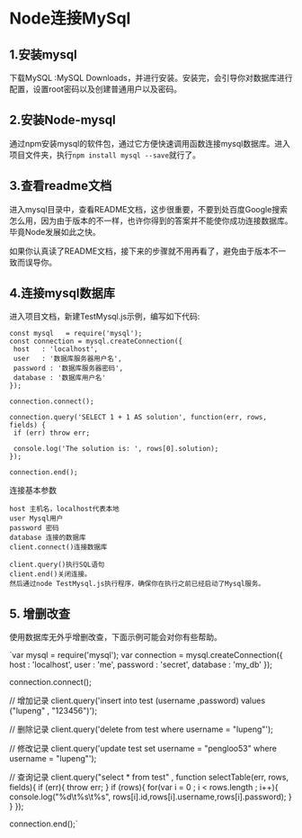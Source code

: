# Node连接MySql

## 1.安装mysql
    
下载MySQL :MySQL Downloads，并进行安装。安装完，会引导你对数据库进行配置，设置root密码以及创建普通用户以及密码。
    
## 2.安装Node-mysql
   
通过npm安装mysql的软件包，通过它方便快速调用函数连接mysql数据库。进入项目文件夹，执行`npm install mysql --save`就行了。

## 3.查看readme文档
     
进入mysql目录中，查看README文档，这步很重要，不要到处百度Google搜索怎么用，因为由于版本的不一样，也许你得到的答案并不能使你成功连接数据库。毕竟Node发展如此之快。
     
如果你认真读了README文档，接下来的步骤就不用再看了，避免由于版本不一致而误导你。

## 4.连接mysql数据库
     
进入项目文档，新建TestMysql.js示例，编写如下代码:

    const mysql   = require('mysql');
    const connection = mysql.createConnection({
     host   : 'localhost',
     user   : '数据库服务器用户名',
     password : '数据库服务器密码',
     database : '数据库用户名'
    });
     
    connection.connect();
     
    connection.query('SELECT 1 + 1 AS solution', function(err, rows, fields) {
     if (err) throw err;
     
     console.log('The solution is: ', rows[0].solution);
    });
  
    connection.end();
 
连接基本参数
 
    host 主机名，localhost代表本地
    user Mysql用户
    password 密码
    database 连接的数据库
    client.connect()连接数据库
    
    client.query()执行SQL语句
    client.end()关闭连接。
    然后通过node TestMysql.js执行程序，确保你在执行之前已经启动了Mysql服务。
   
## 5. 增删改查
   
使用数据库无外乎增删改查，下面示例可能会对你有些帮助。 

`var mysql   = require('mysql');
 var connection = mysql.createConnection({
  host   : 'localhost',
  user   : 'me',
  password : 'secret',
  database : 'my_db'
 });
  
 connection.connect();
  
 // 增加记录
 client.query('insert into test (username ,password) values ("lupeng" , "123456")');
  
 // 删除记录
 client.query('delete from test where username = "lupeng"');
  
 // 修改记录
 client.query('update test set username = "pengloo53" where username = "lupeng"');
  
 // 查询记录
 client.query("select * from test" , function selectTable(err, rows, fields){
  if (err){
   throw err;
  }
  if (rows){
   for(var i = 0 ; i < rows.length ; i++){
    console.log("%d\t%s\t%s", rows[i].id,rows[i].username,rows[i].password);
   }
  }
 });
  
 connection.end();`  
 
